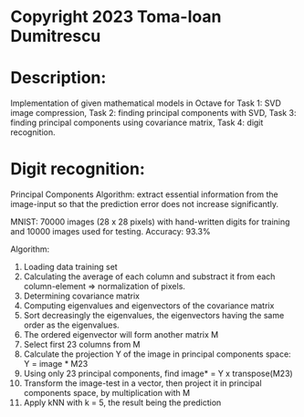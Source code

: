 # Copyright 2023 Toma-Ioan Dumitrescu

# Description:

Implementation of given mathematical models in Octave for Task 1: SVD image
compression, Task 2: finding principal components with SVD, Task 3: finding
principal components using covariance matrix, Task 4: digit recognition. 

# Digit recognition:

Principal Components Algorithm: extract essential information from the
image-input so that the prediction error does not increase significantly.

MNIST: 70000 images (28 x 28 pixels) with hand-written digits for training
and 10000 images used for testing.
Accuracy: 93.3%

Algorithm:
1. Loading data training set
2. Calculating the average of each column and substract it from each
column-element => normalization of pixels.
3. Determining covariance matrix
4. Computing eigenvalues and eigenvectors of the covariance matrix
5. Sort decreasingly the eigenvalues, the eigenvectors having the
same order as the eigenvalues.
6. The ordered eigenvector will form another matrix M
7. Select first 23 columns from M
8. Calculate the projection Y of the image in principal components
space: Y = image * M23
9. Using only 23 principal components, find image* = Y x transpose(M23)
10. Transform the image-test in a vector, then project it in principal
components space, by multiplication with M
11. Apply kNN with k = 5, the result being the prediction

